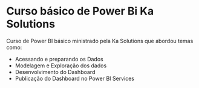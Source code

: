   # Curso básico de Power Bi Ka Solutions
Curso de Power BI básico ministrado pela Ka Solutions que abordou temas como:
- Acessando e preparando os Dados
- Modelagem e Exploração dos dados
- Desenvolvimento do Dashboard
- Publicação do Dashboard no Power BI Services

